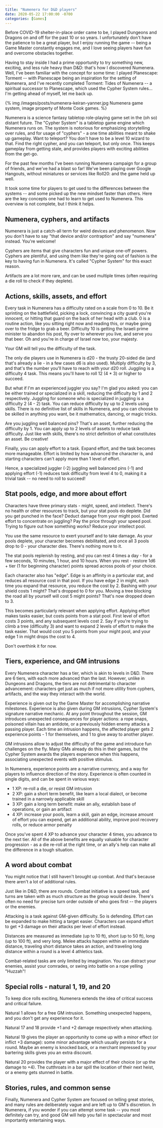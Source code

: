 ```yaml
---
title: "Numenera for D&D players"
date: 2020-05-22 17:00:00 -0700
categories: [Games]
---
```


Before COVID-19 shelter-in-place order came to be, I played Dungeons and Dragons on and off for the past 10 or so years. I unfortunately don't have the patience to be a great player, but I enjoy running the game -- being a Game Master constantly engages me, and I love seeing players have fun and overcome obstacles together.

Having to stay inside I had a prime opportunity to try something new, exciting, and less rule heavy than D&D: that's how I discovered Numenera. Well, I've been familiar with the concept for some time: I played Planescape: Torment -- with Planescape being an inspiration for the setting of Numenera, and I've recently completed Torment: Tides of Numenera -- a spiritual successor to Planescape, which used the Cypher System rules... I'm getting ahead of myself, let me back up.

{% img /images/posts/numenera-keiran-yanner.jpg Numenera game system, image property of Monte Cook games. %}

Numenera is a science fantasy tabletop role-playing game set in the (oh so) distant future. The "Cypher System" is a tabletop game engine which Numenera runs on. The system is notorious for emphasizing storytelling over rules, and for usage of "cyphers" - a one time abilities meant to shake up gameplay. Want to teleport? You don't have to be a level 10 wizard to that. Find the right cypher, and you can teleport, but only once. This keeps gameplay from getting stale, and provides players with exciting abilities from the get-go.

For the past few months I've been running Numenera campaign for a group of friends, and we've had a blast so far! We've been playing over Google Hangouts, without miniatures or services like Roll20: and the game held up well.

It took some time for players to get used to the differences between the systems -- and some picked up the new mindset faster than others. Here are the key concepts one had to learn to get used to Numenera. This overview is not complete, but I think it helps.

## Numenera, cyphers, and artifacts

Numenera is just a catch-all term for weird devices and phenomenon. Now you don't have to say "that device and/or contraption" and say "numenera" instead. You're welcome!

Cyphers are items that give characters fun and unique one-off powers. Cyphers are plentiful, and using them like they're going out of fashion is the key to having fun in Numenera. It's called "Cypher System" for this exact reason.

Artifacts are a lot more rare, and can be used multiple times (often requiring a die roll to check if they deplete).

## Actions, skills, assets, and effort

Every task in Numenera has a difficulty rated on a scale from 0 to 10. Be it sprinting on the battlefield, picking a lock, convincing a city guard you're innocent, or hitting that guard on the back of her head with a club. 0 is a routine action, like you sitting right now and reading this, or maybe going over to the fridge to grab a beer. Difficulty 10 is getting the Israeli prime minister to abandon his post, fly over to wherever you live, and serve you that beer. Oh and you're in charge of Israel now too, your majesty.

Your GM will tell you the difficulty of the task.

The only die players use in Numenera is d20 - the trusty 20-sided die (and that's already a lie - in a few cases d6 is also used). Multiply difficulty by 3, and that's the number you'll have to reach with your d20 roll. Juggling is a difficulty 4 task. This means you'll have to roll 12 (4 * 3) or higher to succeed.

But what if I'm an experienced juggler you say? I'm glad you asked: you can be either trained or specialized in a skill, reducing the difficulty by 1 and 2 respectively. Juggling for someone who is specialized in juggling is a difficulty 2 (4 - 2) task. You can reduce difficulty by up to 2 levels using skills. There is no definitive list of skills in Numenera, and you can choose to be skilled in anything you want, be it mathematics, dancing, or magic tricks.

Are you juggling well balanced pins? That's an asset, further reducing the difficulty by 1. You can apply up to 2 levels of assets to reduce task difficulty. Just like with skills, there's no strict definition of what constitutes an asset. Be creative!

Finally, you can apply effort to a task. Expand effort, and the task becomes more manageable. Effort is limited by how advanced the character is, and starting characters can't apply more than 1 level of effort.

Hence, a specialized juggler (-2) juggling well balanced pins (-1) and applying effort (-1) reduces task difficulty from level 4 to 0, making it a trivial task -- no need to roll to succeed!

## Stat pools, edge, and more about effort

Characters have three primary stats - might, speed, and intellect. There's no health or other resources to track, but your stat pools do deplete. Did you get punched in the face? Deduct damage from your might pool. Exerted effort to concentrate on juggling? Pay the price through your speed pool. Trying to figure out how something works? Reduce your intellect pool.

You use the same resource to exert yourself and to take damage. As your pools deplete, your character becomes debilitated, and once all 3 pools drop to 0 - your character dies. There's nothing more to it.

The stat pools replenish by resting, and you can rest 4 times a day - for a few seconds, 10 minutes, 1 hour, and 10 hours. When you rest - restore 1d6 + tier (1 for beginning character) points spread across pools of your choice.

Each character also has "edge". Edge is an affinity in a particular stat, and reduces all resource cost in that pool. If you have edge 2 in might, each time you expand that resource, you reduce the cost by 2. Bashing with your shield costs 1 might? That's dropped to 0 for you. Moving a tree blocking the road all by yourself will cost 5 might points? That's now dropped down to 3.

This becomes particularly relevant when applying effort. Applying effort makes tasks easier, but costs points from a stat pool. First level of effort costs 3 points, and any subsequent levels cost 2. Say if you're trying to climb a tree (difficulty 3) and want to expand 2 levels of effort to make the task easier. That would cost you 5 points from your might pool, and your edge 1 in might drops the cost to 4.

Don't overthink it for now.

## Tiers, experience, and GM intrusions

Every Numenera character has a tier, which is akin to levels in D&D. There are 6 tiers, with each more advanced than the last. However, unlike in Dungeons and Dragons, the tiers are not detrimental to character advancement: characters get just as much if not more utility from cyphers, artifacts, and the way they interact with the world.

Experience is given out by the Game Master for accomplishing narrative milestones. Experience is also given during GM intrusions, Cypher System's signature narrative mechanic. At any point throughout the session, GM introduces unexpected consequences for player actions: a rope snaps, poisoned villain has an antidote, or a previously hidden enemy attacks a passing player. Each time an intrusion happens, the affected player gets 2 experience points - 1 for themselves, and 1 to give away to another player.

GM intrusions allow to adjust the difficulty of the game and introduce fun challenges on the fly. Many GMs already do this in their games, but the Cypher System awards the players experience when this happens, associating unexpected events with positive stimulus.

In Numenera, experience points are a narrative currency, and a way for players to influence direction of the story. Experience is often counted in single digits, and can be spent in various ways:

* 1 XP: re-roll a die, or resist GM intrusion
* 2 XP: gain a short term benefit, like learn a local dialect, or become trained in a narrowly applicable skill
* 3 XP: gain a long term benefit: make an ally, establish base of operations, or gain an artifact
* 4 XP: increase your pools, learn a skill, gain an edge, increase amount of effort you can expend, get an additional ability, improve pool recovery rolls, or reduce armor penalty

Once you've spent 4 XP to advance your character 4 times, you advance to the next tier. All of the above benefits are equally valuable for character progression - as a die re-roll at the right time, or an ally's help can make all the difference in a tough situation.

## A word about combat

You might notice that I still haven't brought up combat. And that's because there aren't a lot of additional rules.

Just like in D&D, there are rounds. Combat initiative is a speed task, and turns are taken with as much structure as the group would desire. There's often no need for precise turn order outside of who goes first -- the players or the enemies.

Attacking is a task against GM-given difficulty. So is defending. Effort can be expanded to make hitting a target easier. Characters can expand effort to get +3 damage on their attacks per level of effort instead.

Distances are measured as immediate (up to 10 ft), short (up to 50 ft), long (up to 100 ft), and very long. Melee attacks happen within an immediate distance, traveling short distance takes an action, and traveling long distance within a round is a level 4 athletics task.

Combat-related tasks are only limited by imagination. You can distract your enemies, assist your comrades, or swing into battle on a rope yelling "Huzzah"!

## Special rolls - natural 1, 19, and 20

To keep dice rolls exciting, Numenera extends the idea of critical success and critical failure.

Natural 1 allows for a free GM intrusion. Something unexpected happens, and you don't get any experience for it.

Natural 17 and 18 provide +1 and +2 damage respectively when attacking.

Natural 19 gives the player an opportunity to come up with a minor effect (or inflict +3 damage): some minor advantage which usually persists for a round. Maybe an enemy is knocked back, or a merchant impressed by your bartering skills gives you an extra discount.

Natural 20 provides the player with a major effect of their choice (or up the damage to +4). The cutthroats in a bar spill the location of their next heist, or a enemy gets stunned in battle.

## Stories, rules, and common sense

Finally, Numenera and Cypher System are focused on telling great stories, and many rules are deliberately vague and are left up to GM's discretion. In Numenera, if you wonder if you can attempt some task -- you most definitely can try, and good GM will help you fail in spectacular and most importantly entertaining ways.
